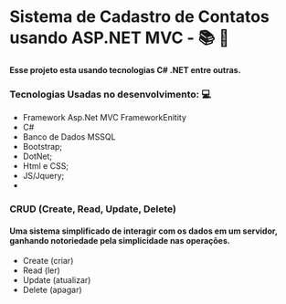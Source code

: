 # Sistema de Cadastro de Contatos usando ASP.NET MVC - 📚 🚀 
#### Esse projeto esta usando tecnologias C# .NET entre outras.

### Tecnologias Usadas no desenvolvimento: 💻 

 - Framework Asp.Net MVC FrameworkEnitity
 - C# 
 - Banco de Dados MSSQL
 - Bootstrap;
 - DotNet;
 - Html e CSS;
 - JS/Jquery;
 - 
 ### CRUD (Create, Read, Update, Delete)
 
 #### Uma sistema simplificado de interagir com os dados em um servidor, ganhando notoriedade pela simplicidade nas operações.

 - Create (criar)
 - Read (ler)
 - Update (atualizar)
 - Delete (apagar)



 

 
